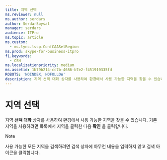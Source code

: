 ```yaml
---
title: 지역 선택
ms.reviewer: null
ms.author: serdars
author: SerdarSoysal
manager: serdars
audience: ITPro
ms.topic: article
ms.custom:
  - ms.lync.lscp.ConfCAASelRegion
ms.prod: skype-for-business-itpro
f1.keywords:
  - CSH
ms.localizationpriority: medium
ms.assetid: 1b79b214-cc7b-4686-b7e2-f451910335fd
ROBOTS: 'NOINDEX, NOFOLLOW'
description: 지역 선택 대화 상자를 사용하여 환경에서 사용 가능한 지역을 찾을 수 있습니다. 기존 지역을 사용하려면 목록에서 지역을 클릭한 다음 확인을 클릭합니다.
---
```


# <a name="select-regions"></a>지역 선택
 
지역 **선택 대화** 상자를 사용하여 환경에서 사용 가능한 지역을 찾을 수 있습니다. 기존 지역을 사용하려면 목록에서 지역을 클릭한 다음 **확인** 을 클릭합니다.
  
> [!NOTE]
> 사용 가능한 모든 지역을 검색하려면 검색 상자에 아무런 내용을 입력하지 않고 검색 아이콘을 클릭합니다. 
  

